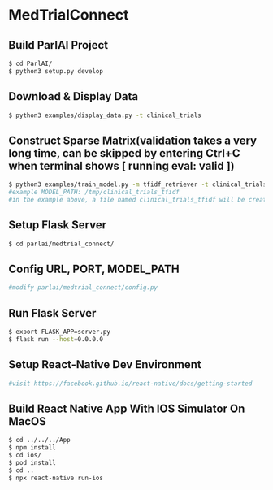 # MedTrialConnect
## Build ParlAI Project
```bash
$ cd ParlAI/
$ python3 setup.py develop
```
## Download & Display Data
```bash
$ python3 examples/display_data.py -t clinical_trials
```
## Construct Sparse Matrix(validation takes a very long time, can be skipped by entering Ctrl+C when terminal shows [ running eval: valid ])
```bash
$ python3 examples/train_model.py -m tfidf_retriever -t clinical_trials -mf MODEL_PATH -dt train:ordered -eps 1
#example MODEL_PATH: /tmp/clinical_trials_tfidf
#in the example above, a file named clinical_trials_tfidf will be created under /tmp
```
## Setup Flask Server
```bash
$ cd parlai/medtrial_connect/
```
## Config URL, PORT, MODEL_PATH
```bash
#modify parlai/medtrial_connect/config.py
```
## Run Flask Server
```bash
$ export FLASK_APP=server.py
$ flask run --host=0.0.0.0
```
## Setup React-Native Dev Environment
```bash
#visit https://facebook.github.io/react-native/docs/getting-started
```
## Build React Native App With IOS Simulator On MacOS
```bash
$ cd ../../../App
$ npm install
$ cd ios/
$ pod install
$ cd ..
$ npx react-native run-ios
```
